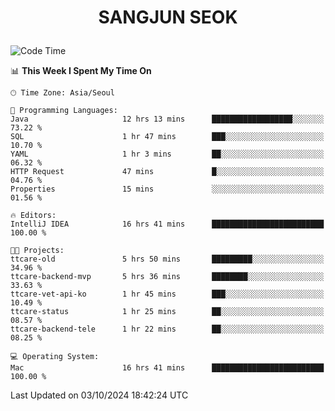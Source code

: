 <h1>
 <p align="center">
   SANGJUN SEOK
 </p>
</h1>

<!--START_SECTION:waka-->
![Code Time](http://img.shields.io/badge/Code%20Time-3%2C815%20hrs%2030%20mins-blue)

📊 **This Week I Spent My Time On** 

```text
🕑︎ Time Zone: Asia/Seoul

💬 Programming Languages: 
Java                     12 hrs 13 mins      ██████████████████░░░░░░░   73.22 % 
SQL                      1 hr 47 mins        ███░░░░░░░░░░░░░░░░░░░░░░   10.70 % 
YAML                     1 hr 3 mins         ██░░░░░░░░░░░░░░░░░░░░░░░   06.32 % 
HTTP Request             47 mins             █░░░░░░░░░░░░░░░░░░░░░░░░   04.76 % 
Properties               15 mins             ░░░░░░░░░░░░░░░░░░░░░░░░░   01.56 % 

🔥 Editors: 
IntelliJ IDEA            16 hrs 41 mins      █████████████████████████   100.00 % 

🐱‍💻 Projects: 
ttcare-old               5 hrs 50 mins       █████████░░░░░░░░░░░░░░░░   34.96 % 
ttcare-backend-mvp       5 hrs 36 mins       ████████░░░░░░░░░░░░░░░░░   33.63 % 
ttcare-vet-api-ko        1 hr 45 mins        ███░░░░░░░░░░░░░░░░░░░░░░   10.49 % 
ttcare-status            1 hr 25 mins        ██░░░░░░░░░░░░░░░░░░░░░░░   08.57 % 
ttcare-backend-tele      1 hr 22 mins        ██░░░░░░░░░░░░░░░░░░░░░░░   08.25 % 

💻 Operating System: 
Mac                      16 hrs 41 mins      █████████████████████████   100.00 % 
```


 Last Updated on 03/10/2024 18:42:24 UTC
<!--END_SECTION:waka-->
